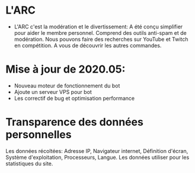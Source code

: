 # L'ARC
- L'ARC c'est la modération et le divertissement: A été conçu simplifier pour aider le membre personnel. Comprend des outils anti-spam et de modération. Nous pouvons faire des recherches sur YouTube et Twitch en compétition. A vous de découvrir les autres commandes.

# Mise à jour de 2020.05:
- Nouveau moteur de fonctionnement du bot
- Ajoute un serveur VPS pour bot
- Les correctif de bug et optimisation performance

# Transparence des données personnelles
Les données récoltées: Adresse IP, Navigateur internet, Définition d'écran,
Système d'exploitation, Processeurs, Langue. Les données utiliser pour les statistiques du site.
